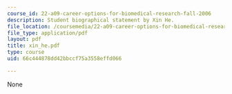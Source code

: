 ```yaml
---
course_id: 22-a09-career-options-for-biomedical-research-fall-2006
description: Student biographical statement by Xin He.
file_location: /coursemedia/22-a09-career-options-for-biomedical-research-fall-2006/66c444878dd42bbccf75a3558effd066_xin_he.pdf
file_type: application/pdf
layout: pdf
title: xin_he.pdf
type: course
uid: 66c444878dd42bbccf75a3558effd066

---
```

None